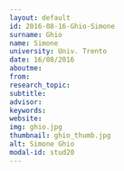 ```yaml
---
layout: default 
id: 2016-08-16-Ghio-Simone
surname: Ghio
name: Simone
university: Univ. Trento
date: 16/08/2016
aboutme: 
from: 
research_topic: 
subtitle: 
advisor: 
keywords: 
website: 
img: ghio.jpg
thumbnail: ghio_thumb.jpg
alt: Simone Ghio
modal-id: stud20
---
```

